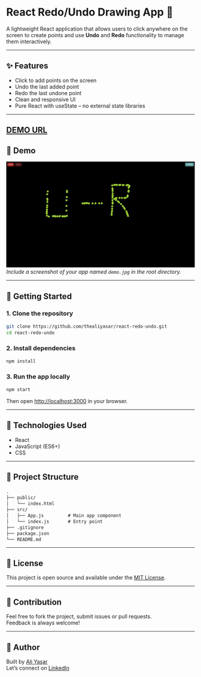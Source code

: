 # React Redo/Undo Drawing App 🎯

A lightweight React application that allows users to click anywhere on the screen to create points and use **Undo** and **Redo** functionality to manage them interactively.

---

## ✨ Features

- Click to add points on the screen
- Undo the last added point
- Redo the last undone point
- Clean and responsive UI
- Pure React with useState – no external state libraries

---

## [DEMO URL](https://react-redo-undo.vercel.app/)

## 📸 Demo

![Demo Screenshot](demo.jpg)  
_Include a screenshot of your app named `demo.jpg` in the root directory._

---

## 🚀 Getting Started

### 1. Clone the repository

```bash
git clone https://github.com/thealiyasar/react-redo-undo.git
cd react-redo-undo
```

### 2. Install dependencies

```bash
npm install
```

### 3. Run the app locally

```bash
npm start
```

Then open [http://localhost:3000](http://localhost:3000) in your browser.

---

## 🧠 Technologies Used

- React
- JavaScript (ES6+)
- CSS

---

## 📁 Project Structure

```
.
├── public/
│   └── index.html
├── src/
│   ├── App.js         # Main app component
│   └── index.js       # Entry point
├── .gitignore
├── package.json
└── README.md
```

---

## 📝 License

This project is open source and available under the [MIT License](LICENSE).

---

## 🤝 Contribution

Feel free to fork the project, submit issues or pull requests.  
Feedback is always welcome!

---

## 💬 Author

Built by [Ali Yaşar](https://github.com/thealiyasar)  
Let’s connect on [LinkedIn](https://www.linkedin.com/in/thealiyasar/)
